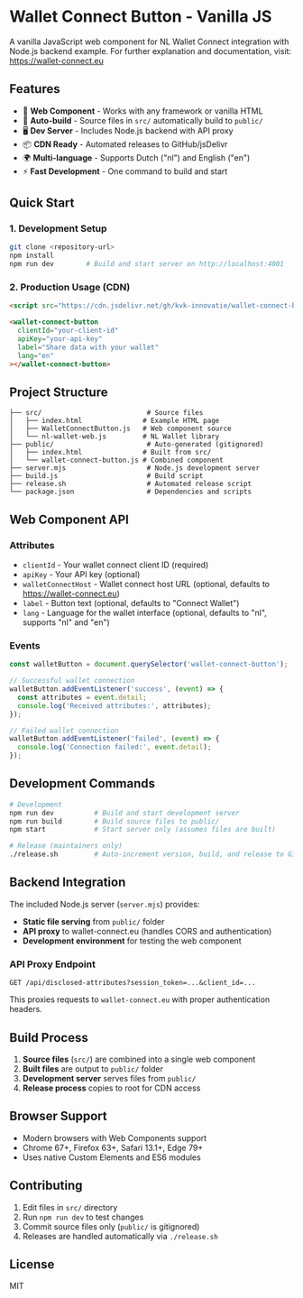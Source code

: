 # Wallet Connect Button - Vanilla JS

A vanilla JavaScript web component for NL Wallet Connect integration with Node.js backend example. For further explanation and documentation, visit: https://wallet-connect.eu

## Features

- 🚀 **Web Component** - Works with any framework or vanilla HTML
- 🔄 **Auto-build** - Source files in `src/` automatically build to `public/`
- 🖥️ **Dev Server** - Includes Node.js backend with API proxy
- 📦 **CDN Ready** - Automated releases to GitHub/jsDelivr
- 🌍 **Multi-language** - Supports Dutch ("nl") and English ("en")
- ⚡ **Fast Development** - One command to build and start

## Quick Start

### 1. Development Setup
```bash
git clone <repository-url>
npm install
npm run dev        # Build and start server on http://localhost:4001
```

### 2. Production Usage (CDN)
```html
<script src="https://cdn.jsdelivr.net/gh/kvk-innovatie/wallet-connect-button-vanillajs@v1.0.5/wallet-connect-button.js"></script>

<wallet-connect-button
  clientId="your-client-id"
  apiKey="your-api-key"
  label="Share data with your wallet"
  lang="en"
></wallet-connect-button>
```

## Project Structure

```
├── src/                          # Source files
│   ├── index.html               # Example HTML page
│   ├── WalletConnectButton.js   # Web component source
│   └── nl-wallet-web.js         # NL Wallet library
├── public/                       # Auto-generated (gitignored)
│   ├── index.html               # Built from src/
│   └── wallet-connect-button.js # Combined component
├── server.mjs                    # Node.js development server
├── build.js                      # Build script
├── release.sh                    # Automated release script
└── package.json                  # Dependencies and scripts
```

## Web Component API

### Attributes
- `clientId` - Your wallet connect client ID (required)
- `apiKey` - Your API key (optional)
- `walletConnectHost` - Wallet connect host URL (optional, defaults to https://wallet-connect.eu)
- `label` - Button text (optional, defaults to "Connect Wallet")
- `lang` - Language for the wallet interface (optional, defaults to "nl", supports "nl" and "en")

### Events
```javascript
const walletButton = document.querySelector('wallet-connect-button');

// Successful wallet connection
walletButton.addEventListener('success', (event) => {
  const attributes = event.detail;
  console.log('Received attributes:', attributes);
});

// Failed wallet connection
walletButton.addEventListener('failed', (event) => {
  console.log('Connection failed:', event.detail);
});
```

## Development Commands

```bash
# Development
npm run dev          # Build and start development server
npm run build        # Build source files to public/
npm start            # Start server only (assumes files are built)

# Release (maintainers only)
./release.sh         # Auto-increment version, build, and release to GitHub
```

## Backend Integration

The included Node.js server (`server.mjs`) provides:

- **Static file serving** from `public/` folder
- **API proxy** to wallet-connect.eu (handles CORS and authentication)
- **Development environment** for testing the web component

### API Proxy Endpoint
```
GET /api/disclosed-attributes?session_token=...&client_id=...
```

This proxies requests to `wallet-connect.eu` with proper authentication headers.

## Build Process

1. **Source files** (`src/`) are combined into a single web component
2. **Built files** are output to `public/` folder
3. **Development server** serves files from `public/`
4. **Release process** copies to root for CDN access

## Browser Support

- Modern browsers with Web Components support
- Chrome 67+, Firefox 63+, Safari 13.1+, Edge 79+
- Uses native Custom Elements and ES6 modules

## Contributing

1. Edit files in `src/` directory
2. Run `npm run dev` to test changes
3. Commit source files only (`public/` is gitignored)
4. Releases are handled automatically via `./release.sh`

## License

MIT